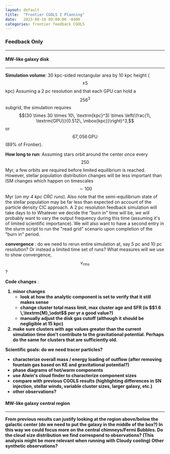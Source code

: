 ```yaml
---
layout: default
title:  "Frontier CGOLS I Planning"
date:   2023-08-16 09:00:00 -0400
categories: frontier feedback CGOLS
---
```

[comment]: <> (data comes from running on CRC )

### Feedback Only  ###
---

#### MW-like galaxy disk ####
---

 **Simulation volume**: 30 kpc-sided rectangular area by 10 kpc height ($$\pm 5$$ kpc)
 Assuming a 2 pc resolution and that each GPU can hold a $$256^3$$ subgrid, the simulation requires $$(30 \times 30 \times 10\, \textrm{kpc}^3) \times \left(\frac{1\, \textrm{GPU}}{0.512\, \mbox{kpc}}\right)^3,$$ or $$67,056\, \textrm{GPU}$$ (89% of Frontier).

**How long to run**:  Assuming stars orbit around the center once every $$250$$ Myr, a few orbits are required before limited equilibrium is reached.  However, stellar population distribution changes will be less important than ISM changes which happen on timescales $$\sim 100$$ Myr (*on my 4 kpc CRC runs*).  Also note that the semi-equilibrium state of the stellar population may be far less than expected on account of the particle density CIC approach.  A 2 pc resolution feedback simulation will take days to  to Whatever we decide the "burn in" time will be, we will probably want to vary the output frequency during this time (assuming it's of limited scientific importance).  We will also want to have a second entry in the slurm script to run the "read grid" scenario upon completion of the "burn in" period.

**convergence** : do we need to rerun entire simulation at, say 5 pc and 10 pc resolution? Or instead a limited time set of runs?  What measures will we use to show convergence, $$v_{rms}$$ ?

**Code changes** : <b>
<ol>
  <li> minor changes
    <ul>
        <li>look at how the analytic component is set to verify that it still makes sense</li>
        <li>change cluster total mass limit, max cluster age and SFR  (is $$1.6 \,\textrm{M}_\odot$$ per yr a good value?)</li>
        <li>manually adjust the disk gas cutoff (although it should be negligible at 15 kpc)</li>
    </ul>
  </li>
  <li> make sure clusters with age values greater than the current simulation time don't contribute to the gravitational potential.  Perhaps do the same for clusters that are sufficiently old. </li>
</ol>


**Scientific goals**: do we need tracer particles?
<ul>
  <li> characterize overall mass / energy loading of outflow (after removing fountain gas based on KE and gravitational potential?)</li>
  <li> phase diagrams of hot/warm components</li>
  <li> use Alwin's cloud finder to characterize component sizes</li>
  <li> compare with previous CGOLS results (highlighting differences in SN injection, stellar winds, variable cluster sizes, larger galaxy, etc.)</li>
  <li> other observations?</li>
</ul>


#### MW-like galaxy central region ####
---
From previous results can justify looking at the region above/below the galactic center
(do we need to put the galaxy in the middle of the box?)  In this way we could focus more on the central chimneys/Fermi Bubbles.  Do the cloud size distribution we find correspond to observations? (This analysis might be more relevant when running with Cloudy cooling)
Other synthetic observations?

